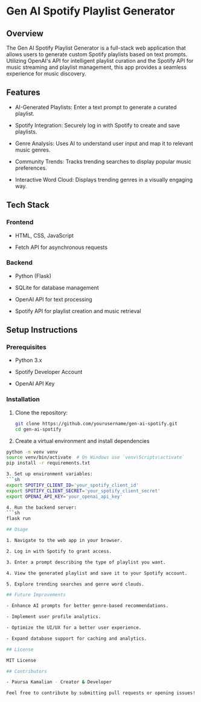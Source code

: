# Gen AI Spotify Playlist Generator

## Overview

The Gen AI Spotify Playlist Generator is a full-stack web application that allows users to generate custom Spotify playlists based on text prompts. Utilizing OpenAI's API for intelligent playlist curation and the Spotify API for music streaming and playlist management, this app provides a seamless experience for music discovery.

## Features

- AI-Generated Playlists: Enter a text prompt to generate a curated playlist.

- Spotify Integration: Securely log in with Spotify to create and save playlists.

- Genre Analysis: Uses AI to understand user input and map it to relevant music genres.

- Community Trends: Tracks trending searches to display popular music preferences.

- Interactive Word Cloud: Displays trending genres in a visually engaging way.

## Tech Stack

### Frontend

-  HTML, CSS, JavaScript

- Fetch API for asynchronous requests

### Backend

- Python (Flask)

- SQLite for database management

- OpenAI API for text processing

- Spotify API for playlist creation and music retrieval

## Setup Instructions

### Prerequisites

- Python 3.x

- Spotify Developer Account

- OpenAI API Key

### Installation

1. Clone the repository:
   ```sh
   git clone https://github.com/yourusername/gen-ai-spotify.git
   cd gen-ai-spotify

2. Create a virtual environment and install dependencies
```sh
python -m venv venv
source venv/bin/activate  # On Windows use `venv\Scripts\activate`
pip install -r requirements.txt

3. Set up environment variables:
```sh
export SPOTIFY_CLIENT_ID='your_spotify_client_id'
export SPOTIFY_CLIENT_SECRET='your_spotify_client_secret'
export OPENAI_API_KEY='your_openai_api_key'

4. Run the backend server:
```sh
flask run

## Usage

1. Navigate to the web app in your browser.

2. Log in with Spotify to grant access.

3. Enter a prompt describing the type of playlist you want.

4. View the generated playlist and save it to your Spotify account.

5. Explore trending searches and genre word clouds.

## Future Improvements

- Enhance AI prompts for better genre-based recommendations.

- Implement user profile analytics.

- Optimize the UI/UX for a better user experience.

- Expand database support for caching and analytics.

## License

MIT License

## Contributors

- Paursa Kamalian - Creator & Developer

Feel free to contribute by submitting pull requests or opening issues!
